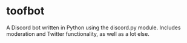 # toofbot

A Discord bot written in Python using the discord.py module.
Includes moderation and Twitter functionality, as well as a lot else.

